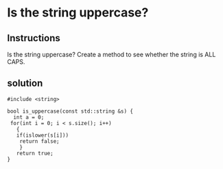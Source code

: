 # Is the string uppercase?

## Instructions

Is the string uppercase?
Create a method to see whether the string is ALL CAPS.

## solution

```
#include <string>

bool is_uppercase(const std::string &s) {
  int a = 0;
 for(int i = 0; i < s.size(); i++)
   {
   if(islower(s[i]))
    return false;
    }  
   return true;
}
```

